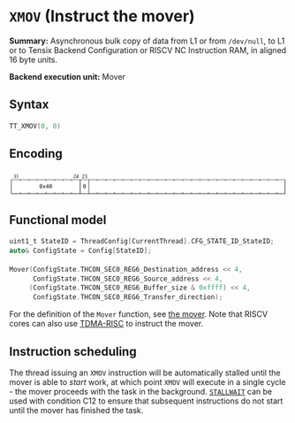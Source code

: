 # `XMOV` (Instruct the mover)

**Summary:** Asynchronous bulk copy of data from L1 or from `/dev/null`, to L1 or to Tensix Backend Configuration or RISCV NC Instruction RAM, in aligned 16 byte units.

**Backend execution unit:** Mover

## Syntax

```c
TT_XMOV(0, 0)
```

## Encoding

![](../../../Diagrams/Out/Bits32_XMOV.svg)

## Functional model

```c
uint1_t StateID = ThreadConfig[CurrentThread].CFG_STATE_ID_StateID;
auto& ConfigState = Config[StateID];

Mover(ConfigState.THCON_SEC0_REG6_Destination_address << 4,
      ConfigState.THCON_SEC0_REG6_Source_address << 4,
     (ConfigState.THCON_SEC0_REG6_Buffer_size & 0xffff) << 4,
      ConfigState.THCON_SEC0_REG6_Transfer_direction);
```

For the definition of the `Mover` function, see [the mover](../Mover.md). Note that RISCV cores can also use [TDMA-RISC](../TDMA-RISC.md) to instruct the mover.

## Instruction scheduling

The thread issuing an `XMOV` instruction will be automatically stalled until the mover is able to _start_ work, at which point `XMOV` will execute in a single cycle - the mover proceeds with the task in the background. [`STALLWAIT`](STALLWAIT.md) can be used with condition C12 to ensure that subsequent instructions do not start until the mover has finished the task.

